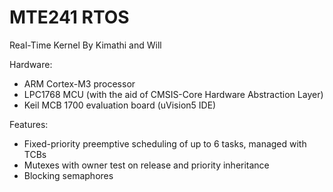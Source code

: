 # MTE241 RTOS
Real-Time Kernel
By Kimathi and Will

Hardware:
- ARM Cortex-M3 processor
- LPC1768 MCU (with the aid of CMSIS-Core Hardware Abstraction Layer)
- Keil MCB 1700 evaluation board (uVision5 IDE)

Features:
- Fixed-priority preemptive scheduling of up to 6 tasks, managed with TCBs
- Mutexes with owner test on release and priority inheritance
- Blocking semaphores
